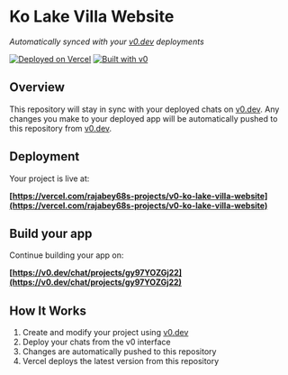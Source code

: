 # Ko Lake Villa Website

*Automatically synced with your [v0.dev](https://v0.dev) deployments*

[![Deployed on Vercel](https://img.shields.io/badge/Deployed%20on-Vercel-black?style=for-the-badge&logo=vercel)](https://vercel.com/rajabey68s-projects/v0-ko-lake-villa-website)
[![Built with v0](https://img.shields.io/badge/Built%20with-v0.dev-black?style=for-the-badge)](https://v0.dev/chat/projects/gy97YOZGj22)

## Overview

This repository will stay in sync with your deployed chats on [v0.dev](https://v0.dev).
Any changes you make to your deployed app will be automatically pushed to this repository from [v0.dev](https://v0.dev).

## Deployment

Your project is live at:

**[https://vercel.com/rajabey68s-projects/v0-ko-lake-villa-website](https://vercel.com/rajabey68s-projects/v0-ko-lake-villa-website)**

## Build your app

Continue building your app on:

**[https://v0.dev/chat/projects/gy97YOZGj22](https://v0.dev/chat/projects/gy97YOZGj22)**

## How It Works

1. Create and modify your project using [v0.dev](https://v0.dev)
2. Deploy your chats from the v0 interface
3. Changes are automatically pushed to this repository
4. Vercel deploys the latest version from this repository
